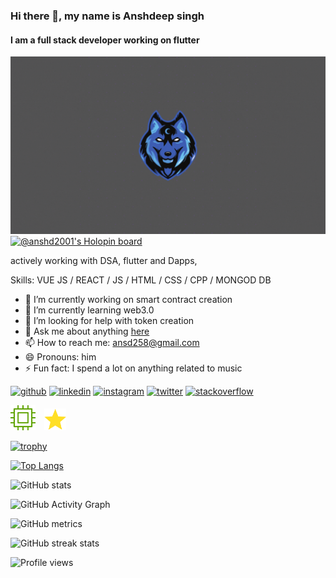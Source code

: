 ### Hi there 👋, my name is Anshdeep singh
#### I am a full stack developer working on flutter
![I am a full stack developer working on flutter](https://raw.githubusercontent.com/anshd258/anshd258/master/ANSHDEEP%20(3).gif)
[![@anshd2001's Holopin board](https://holopin.io/api/user/board?user=anshd2001)](https://holopin.io/@anshd2001)

actively working with DSA, flutter and Dapps,

Skills: VUE JS / REACT / JS / HTML / CSS / CPP / MONGOD DB

- 🔭 I’m currently working on smart contract creation 
- 🌱 I’m currently learning web3.0 
- 🤔 I’m looking for help with token creation 
- 💬 Ask me about anything [here](https://www.linkedin.com/in/ansh-deep/) 
- 📫 How to reach me: ansd258@gmail.com 
- 😄 Pronouns: him 
- ⚡ Fun fact: I spend a lot on anything related to music 


[<img src='https://cdn.jsdelivr.net/npm/simple-icons@3.0.1/icons/github.svg' alt='github' height='40'>](https://github.com/anshd258)  [<img src='https://cdn.jsdelivr.net/npm/simple-icons@3.0.1/icons/linkedin.svg' alt='linkedin' height='40'>](https://www.linkedin.com/in/https://www.linkedin.com/in/ansh-deep//)  [<img src='https://cdn.jsdelivr.net/npm/simple-icons@3.0.1/icons/instagram.svg' alt='instagram' height='40'>](https://www.instagram.com/http://instagram.com/a_click_ansh/)  [<img src='https://cdn.jsdelivr.net/npm/simple-icons@3.0.1/icons/twitter.svg' alt='twitter' height='40'>](https://twitter.com/https://twitter.com/Anshd2582?t=XJ7v0Ii3d0MlNUG6kAGDZA&s=08)  [<img src='https://cdn.jsdelivr.net/npm/simple-icons@3.0.1/icons/stackoverflow.svg' alt='stackoverflow' height='40'>](https://stackoverflow.com/users/https://stackoverflow.com/users/14516498/ansh-deep?tab=profile)  

<a href='https://docs.github.com/en/developers'><img src='https://raw.githubusercontent.com/acervenky/animated-github-badges/master/assets/devbadge.gif' width='40' height='40'></a> <a href='https://stars.github.com/'><img src='https://raw.githubusercontent.com/acervenky/animated-github-badges/master/assets/starbadge.gif' width='35' height='35'></a> 

[![trophy](https://github-profile-trophy.vercel.app/?username=anshd258)](https://github.com/ryo-ma/github-profile-trophy)

[![Top Langs](https://github-readme-stats.vercel.app/api/top-langs/?username=anshd258)](https://github.com/anuraghazra/github-readme-stats)

![GitHub stats](https://github-readme-stats.vercel.app/api?username=anshd258&show_icons=true)  

![GitHub Activity Graph](https://activity-graph.herokuapp.com/graph?username=anshd258)  

![GitHub metrics](https://metrics.lecoq.io/anshd258)  

![GitHub streak stats](https://github-readme-streak-stats.herokuapp.com/?user=anshd258)  

![Profile views](https://gpvc.arturio.dev/anshd258)  
